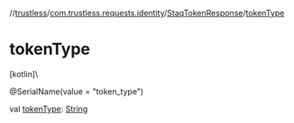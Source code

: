 //[trustless](../../../index.md)/[com.trustless.requests.identity](../index.md)/[StaqTokenResponse](index.md)/[tokenType](token-type.md)

# tokenType

[kotlin]\

@SerialName(value = &quot;token_type&quot;)

val [tokenType](token-type.md): [String](https://kotlinlang.org/api/latest/jvm/stdlib/kotlin/-string/index.html)

